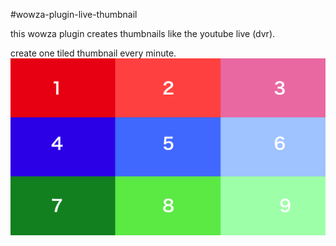 #wowza-plugin-live-thumbnail

this wowza plugin creates thumbnails like the youtube live (dvr).

create one tiled thumbnail every minute.
![live](./live.png)